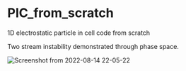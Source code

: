 # PIC_from_scratch

1D electrostatic particle in cell code from scratch

Two stream instability demonstrated through phase space.

![Screenshot from 2022-08-14 22-05-22](https://user-images.githubusercontent.com/60586957/184579848-16014781-3f07-4e25-bde7-78f29732d55c.png)
